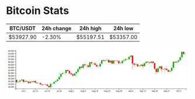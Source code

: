 # Bitcoin Stats

BTC/USDT|24h change|24h high|24h low|
|---|---|---|---|
|$53927.90|-2.30%|$55197.51|$53357.00|

<img src="./chart.svg">
